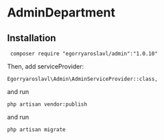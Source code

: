 # AdminDepartment

 Installation
 -------
```
 composer require "egorryaroslavl/admin":"1.0.10" 
```
Then, add serviceProvider:

```
Egorryaroslavl\Admin\AdminServiceProvider::class,
```

and run
```
php artisan vendor:publish 
```
and  run
```
php artisan migrate
```